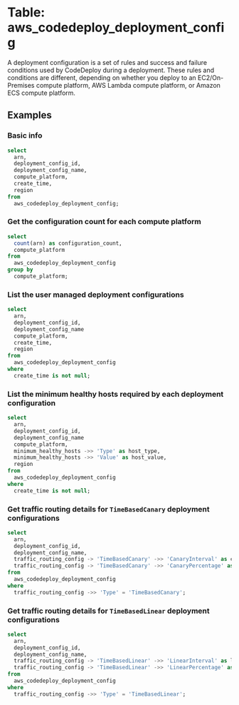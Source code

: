 # Table: aws_codedeploy_deployment_config

A deployment configuration is a set of rules and success and failure conditions used by CodeDeploy during a deployment. These rules and conditions are different, depending on whether you deploy to an EC2/On-Premises compute platform, AWS Lambda compute platform, or Amazon ECS compute platform.

## Examples

### Basic info

```sql
select
  arn,
  deployment_config_id,
  deployment_config_name,
  compute_platform,
  create_time,
  region
from
  aws_codedeploy_deployment_config;
```

### Get the configuration count for each compute platform

```sql
select
  count(arn) as configuration_count,
  compute_platform
from
  aws_codedeploy_deployment_config
group by
  compute_platform;
```

### List the user managed deployment configurations

```sql
select
  arn,
  deployment_config_id,
  deployment_config_name
  compute_platform,
  create_time,
  region
from
  aws_codedeploy_deployment_config
where
  create_time is not null;
```

### List the minimum healthy hosts required by each deployment configuration

```sql
select
  arn,
  deployment_config_id,
  deployment_config_name
  compute_platform,
  minimum_healthy_hosts ->> 'Type' as host_type,
  minimum_healthy_hosts ->> 'Value' as host_value,
  region
from
  aws_codedeploy_deployment_config
where
  create_time is not null;
```

### Get traffic routing details for `TimeBasedCanary` deployment configurations

```sql
select
  arn,
  deployment_config_id,
  deployment_config_name,
  traffic_routing_config -> 'TimeBasedCanary' ->> 'CanaryInterval' as canary_interval,
  traffic_routing_config -> 'TimeBasedCanary' ->> 'CanaryPercentage' as canary_percentage
from
  aws_codedeploy_deployment_config
where
  traffic_routing_config ->> 'Type' = 'TimeBasedCanary';
```

### Get traffic routing details for `TimeBasedLinear` deployment configurations

```sql
select
  arn,
  deployment_config_id,
  deployment_config_name,
  traffic_routing_config -> 'TimeBasedLinear' ->> 'LinearInterval' as linear_interval,
  traffic_routing_config -> 'TimeBasedLinear' ->> 'LinearPercentage' as linear_percentage
from
  aws_codedeploy_deployment_config
where
  traffic_routing_config ->> 'Type' = 'TimeBasedLinear';
```